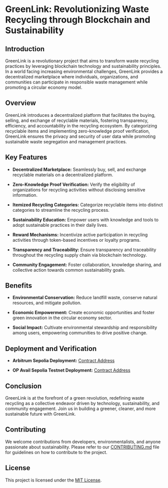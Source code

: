 # GreenLink: Revolutionizing Waste Recycling through Blockchain and Sustainability

## Introduction

GreenLink is a revolutionary project that aims to transform waste recycling practices by leveraging blockchain technology and sustainability principles. In a world facing increasing environmental challenges, GreenLink provides a decentralized marketplace where individuals, organizations, and communities can participate in responsible waste management while promoting a circular economy model.

## Overview

GreenLink introduces a decentralized platform that facilitates the buying, selling, and exchange of recyclable materials, fostering transparency, efficiency, and accountability in the recycling ecosystem. By categorizing recyclable items and implementing zero-knowledge proof verification, GreenLink ensures the privacy and security of user data while promoting sustainable waste segregation and management practices.

## Key Features

- **Decentralized Marketplace:** Seamlessly buy, sell, and exchange recyclable materials on a decentralized platform.
  
- **Zero-Knowledge Proof Verification:** Verify the eligibility of organizations for recycling activities without disclosing sensitive information.
  
- **Itemized Recycling Categories:** Categorize recyclable items into distinct categories to streamline the recycling process.
  
- **Sustainability Education:** Empower users with knowledge and tools to adopt sustainable practices in their daily lives.
  
- **Reward Mechanisms:** Incentivize active participation in recycling activities through token-based incentives or loyalty programs.
  
- **Transparency and Traceability:** Ensure transparency and traceability throughout the recycling supply chain via blockchain technology.
  
- **Community Engagement:** Foster collaboration, knowledge sharing, and collective action towards common sustainability goals.

## Benefits

- **Environmental Conservation:** Reduce landfill waste, conserve natural resources, and mitigate pollution.
  
- **Economic Empowerment:** Create economic opportunities and foster green innovation in the circular economy sector.
  
- **Social Impact:** Cultivate environmental stewardship and responsibility among users, empowering communities to drive positive change.

## Deployment and Verification

- **Arbitrum Sepolia Deployment:** [Contract Address](https://sepolia.arbiscan.io/address/0x8628d91e8311b4856ae7d3e317a0e8fff48e0f98#code)
  
- **OP Avail Sepolia Testnet Deployment:** [Contract Address](https://op-avail-sepolia-explorer.alt.technology/address/0x30B962f22A7C8D9f980fEc3670dbb44dc17B5BcB#code)
  

## Conclusion

GreenLink is at the forefront of a green revolution, redefining waste recycling as a collective endeavor driven by technology, sustainability, and community engagement. Join us in building a greener, cleaner, and more sustainable future with GreenLink.

## Contributing

We welcome contributions from developers, environmentalists, and anyone passionate about sustainability. Please refer to our [CONTRIBUTING.md](CONTRIBUTING.md) file for guidelines on how to contribute to the project.

## License

This project is licensed under the [MIT License](LICENSE).
